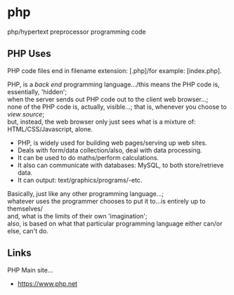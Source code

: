 # php
php/hypertext preprocessor programming code

## PHP Uses

PHP code files end in filename extension: [.php]/for example: [index.php].   

PHP, is a *back end* programming language.../this means the PHP code is, essentially, 'hidden';     
when the server sends out PHP code out to the client web browser...;    
none of the PHP code is, actually, visible...; that is, whenever you choose to *view source*;    
but, instead, the web browser only just sees what is a mixture of: HTML/CSS/Javascript, alone.  

- PHP, is widely used for building web pages/serving up web sites.  
- Deals with form/data collection/also, deal with data processing.   
- It can be used to do maths/perform calculations.  
- It also can communicate with databases: MySQL, to both store/retrieve data.    
- It can output: text/graphics/programs/-etc.    

Basically, just like any other programming language...;  
whatever uses the programmer chooses to put it to...is entirely up to themselves/  
and, what is the limits of their own 'imagination';    
also, is based on what that particular programming language either can/or else, can't do.  

## Links

PHP Main site...  
- https://www.php.net


